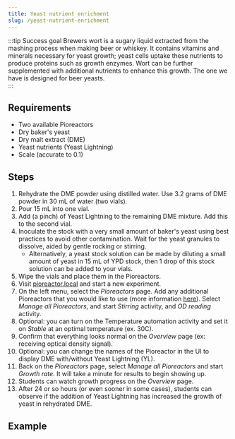 ```yaml
---
title: Yeast nutrient enrichment
slug: /yeast-nutrient-enrichment
---
```


:::tip Success goal
Brewers wort is a sugary liquid extracted from the mashing process when making beer or whiskey. It contains vitamins and minerals necessary for yeast growth; yeast cells uptake these nutrients to produce proteins such as growth enzymes. Wort can be further supplemented with additional nutrients to enhance this growth. The one we have is designed for beer yeasts.  
:::

## Requirements

*   Two available Pioreactors
*   Dry baker's yeast
*   Dry malt extract (DME) 
*	Yeast nutrients (Yeast Lightning) 
*	Scale (accurate to 0.1)

## Steps

1.  Rehydrate the DME powder using distilled water. Use 3.2 grams of DME powder in 30 mL of water (two vials).
2.	Pour 15 mL into one vial. 
3.	Add (a pinch) of Yeast Lightning to the remaining DME mixture. Add this to the second vial.  
4.	Inoculate the stock with a very small amount of baker's yeast using best practices to avoid other contamination. Wait for the yeast granules to dissolve, aided by gentle rocking or stirring.
	* Alternatively, a yeast stock solution can be made by diluting a small amount of yeast in 15 mL of YPD stock, then 1 drop of this stock solution can be added to your vials.
5.  Wipe the vials and place them in the Pioreactors. 
6.  Visit [pioreactor.local](http://pioreactor.local) and start a new experiment.
7.  On the left menu, select the _Pioreactors_ page. Add any additional Pioreactors that you would like to use (more information [here](/user-guide/create-cluster)). Select _Manage all Pioreactors_, and start _Stirring_ activity, and _OD reading_ activity.
8.	Optional: you can turn on the Temperature automation activity and set it on _Stable_ at an optimal temperature (ex. 30C). 
9.  Confirm that everything looks normal on the _Overview_ page (ex: receiving optical density signal).
10.  Optional: you can change the names of the Pioreactor in the UI to display DME with/without Yeast Lightning (YL). 
11.	Back on the _Pioreactors_ page, select _Manage all Pioreactors_ and start _Growth rate_. It will take a minute for results to begin showing up. 
12.  Students can watch growth progress on the _Overview_ page.
13.  After 24 or so hours (or even sooner in some cases), students can observe if the addition of Yeast Lightning has increased the growth of yeast in rehydrated DME. 

## Example 

